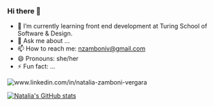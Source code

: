 ### Hi there 👋

- 🌱 I’m currently learning front end development at Turing School of Software & Design.
- 💬 Ask me about ...
- 📫 How to reach me: nzamboniv@gmail.com 
- 😄 Pronouns: she/her
- ⚡ Fun fact: ...

![www.linkedin.com/in/natalia-zamboni-vergara
](https://raw.githubusercontent.com/MartinHeinz/MartinHeinz/master/linkedin-3-16.png) 


[![Natalia's GitHub stats](https://github-readme-stats.vercel.app/api?username=nzambonivergara)](https://github.com/nzambonivergara/github-readme-stats)

<!--
**nzambonivergara/nzambonivergara** is a ✨ _special_ ✨ repository because its `README.md` (this file) appears on your GitHub profile.

Here are some ideas to get you started:


- 👯 I’m looking to collaborate on ...
- 🤔 I’m looking for help with ...
- 💬 Ask me about ...
- 📫 How to reach me: ...
- 😄 Pronouns: ...
- ⚡ Fun fact: ...
-->
